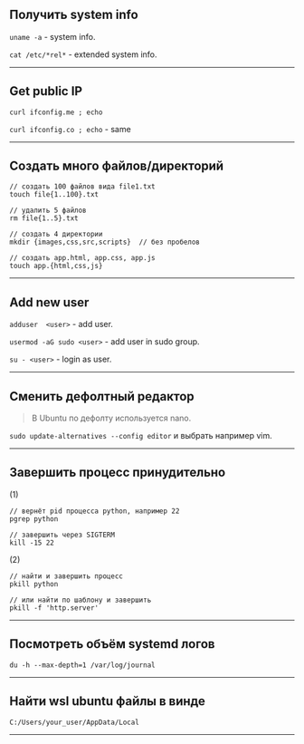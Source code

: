 ## Получить system info

`uname -a` - system info.

`cat /etc/*rel*` - extended system info.

___

## Get public IP

`curl ifconfig.me ; echo`

`curl ifconfig.co ; echo` - same

___

## Создать много файлов/директорий

```
// создать 100 файлов вида file1.txt
touch file{1..100}.txt

// удалить 5 файлов
rm file{1..5}.txt

// создать 4 директории
mkdir {images,css,src,scripts}  // без пробелов

// создать app.html, app.css, app.js
touch app.{html,css,js}
```

___

## Add new user

`adduser  <user>` - add user.

`usermod -aG sudo <user>` - add user in sudo group.

`su - <user>` - login as user.

___

## Сменить дефолтный редактор

> В Ubuntu по дефолту используется nano.

`sudo update-alternatives --config editor` и выбрать например vim.

___

## Завершить процесс принудительно

(1)
```
// вернёт pid процесса python, например 22
pgrep python

// завершить через SIGTERM
kill -15 22
```

(2)
```
// найти и завершить процесс
pkill python

// или найти по шаблону и завершить
pkill -f 'http.server'
```
___

## Посмотреть объём systemd логов

`du -h --max-depth=1 /var/log/journal`

___

## Найти wsl ubuntu файлы в винде

`C:/Users/your_user/AppData/Local`
___
